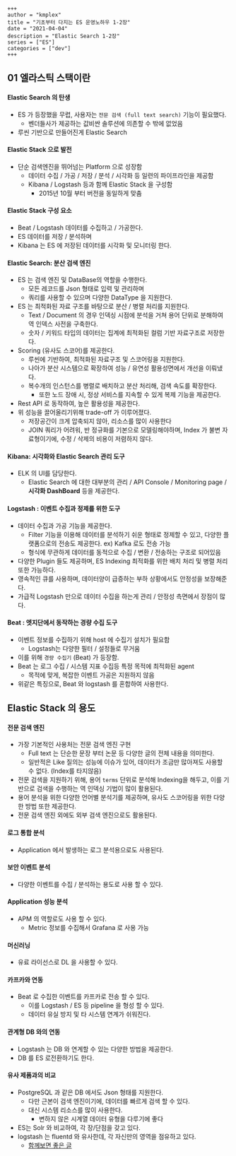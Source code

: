 ```
+++
author = "kmplex"
title = "기초부터 다지는 ES 운영노하우 1-2장"
date = "2021-04-04"
description = "Elastic Search 1-2장"
series = ["ES"]
categories = ["dev"]
+++
```

## 01 엘라스틱 스택이란 

#### Elastic Search 의 탄생 

- ES 가 등장했을 무렵, 사용자는 `전문 검색 (full text search)` 기능이 필요했다.
  - 벤더들사가 제공하는 값비싼 솔루션에 의존할 수 밖에 없었음
- 루씬 기반으로 만들어진게 Elastic Search

#### Elastic Stack 으로 발전

- 단순 검색엔진을 뛰어넘는 Platform 으로 성장함
  - 데이터 수집 / 가공 / 저장 / 분석 / 시각화 등 일련의 파이프라인을 제공함
  - Kibana / Logstash 등과 함께 Elastic Stack 을 구성함
    - 2015년 10월 부터 버전을 동일하게 맞춤 
  

#### Elastic Stack 구성 요소

- Beat / Logstash 데이터를 수집하고 / 가공한다.
- ES 데이터를 저장 / 분석하며 
- Kibana 는 ES 에 저장된 데이터를 시각화 및 모니터링 한다.

#### Elastic Search: 분산 검색 엔진 

- ES 는 검색 엔진 및 DataBase의 역할을 수행한다.
  - 모든 레코드를 Json 형태로 입력 및 관리하며
  - 쿼리를 사용할 수 있으며 다양한 DataType 을 지원한다.
- ES 는 최적화된 자료 구조를 바탕으로 분산 / 병렬 처리를 지원한다.
  - Text / Document 의 경우 인덱싱 시점에 분석을 거쳐 용어 단위로 분해하여 역 인덱스 사전을 구축한다.
  - 숫자 / 키워드 타입의 데이터는 집계에 최적화된 컬럼 기반 자료구조로 저장한다.
- Scoring (유사도 스코어)를 제공한다.
  - 루씬에 기반하여, 최적화된 자료구조 및 스코어링을 지원한다.
  - 나아가 분산 시스템으로 확장하여 성능 / 유연성 활용성면에서 개선을 이뤄냈다.
  - 복수개의 인스턴스를 병렬로 배치하고 분산 처리해, 검색 속도를 확장한다.
    - 또한 노드 장애 시, 정상 서비스를 지속할 수 있게 복제 기능을 제공한다.
- Rest API 로 동작하여, 높은 활용성을 제공한다.
- 위 성능을 끌어올리기위해 trade-off 가 이루어졌다.
  - 저장공간이 크게 압축되지 않아, 리소스를 많이 사용한다
  - JOIN 쿼리가 어려워, 반 정규화를 기본으로 모델링해야하며, Index 가 불변 자료형이기에, 수정 / 삭제의 비용이 저렴하지 않다.


#### Kibana: 시각화와 Elastic Search 관리 도구

- ELK 의 UI를 담당한다.
  - Elastic Search 에 대한 대부분의 관리 / API Console / Monitoring page / **시각화 DashBoard** 등을 제공한다.

#### Logstash : 이벤트 수집과 정제를 위한 도구

- 데이터 수집과 가공 기능을 제공한다.
  - Filter 기능을 이용해 데이터를 분석하기 쉬운 형태로 정제할 수 있고, 다양한 플랫폼으로의 전송도 제공한다. ex) Kafka 로도 전송 가능
  - 형식에 무관하게 데이터를 동적으로 수집 / 변환 / 전송하는 구조로 되어있음
- 다양한 Plugin 들도 제공하며, ES Indexing 최적화를 위한 배치 처리 및 병렬 처리또한 가능하다.
- 영속적인 큐를 사용하며, 데이터양이 급증하는 부하 상황에서도 안정성을 보장해준다.
- 가급적 Logstash 만으로 데이터 수집을 하는게 관리 / 안정성 측면에서 장점이 많다.

#### Beat : 엣지단에서 동작하는 경량 수집 도구

- 이벤트 정보를 수집하기 위해 host 에 수집기 설치가 필요함
  - Logstash는 다양한 필터 / 설정들로 무거움
- 이를 위해 `경량 수집기` (Beat) 가 등장함.
- Beat 는 로그 수집 / 시스템 지표 수집등 특정 목적에 최적화된 agent 
  - 목적에 맞게, 복잡한 이벤트 가공은 지원하지 않음
- 위같은 특징으로, Beat 와 logstash 를 혼합하여 사용한다.


## Elastic Stack 의 용도

#### 전문 검색 엔진 

- 가장 기본적인 사용처는 전문 검색 엔진 구현 
  - Full text 는 단순한 문장 부터 논문 등 다양한 글의 전체 내용을 의미한다.
  - 일반적은 Like 질의는 성능에 이슈가 있어, 데이터가 조금만 많아져도 사용할 수 없다. (Index를 타지않음)
- 전문 검색을 지원하기 위해, 용어 `terms` 단위로 분석해 Indexing을 해두고, 이를 기반으로 검색을 수행하는 역 인덱싱 기법이 많이 활용된다.
- 용어 분석을 위한 다양한 언어별 분석기를 제공하며, 유사도 스코어링을 위한 다양한 방법 또한 제공한다.
- 전문 검색 엔진 외에도 외부 검색 엔진으로도 활용된다.

#### 로그 통합 분석 

- Application 에서 발생하는 로그 분석용으로도 사용된다.
  
#### 보안 이벤트 분석 

- 다양한 이벤트를 수집 / 분석하는 용도로 사용 할 수 있다.
  
#### Application 성능 분석 

- APM 의 역할로도 사용 할 수 있다.
  - Metric 정보를 수집해서 Grafana 로 사용 가능 
  
#### 머신러닝

- 유료 라이선스로 DL 을 사용할 수 있다.

#### 카프카와 연동 

- Beat 로 수집한 이벤트를 카프카로 전송 할 수 있다.
  - 이를 Logstash / ES 등 pipeline 을 형성 할 수 있다.
  - 데이터 유실 방지 및 타 시스템 연계가 쉬워진다.

#### 관계형 DB 와의 연동

- Logstash 는 DB 와 연계할 수 있는 다양한 방법을 제공한다.
- DB 를 ES 로전환하기도 한다.

#### 유사 제품과의 비교

- PostgreSQL 과 같은 DB 에서도 Json 형태를 지원한다.
  - 다만 근본이 검색 엔진이기에, 데이터를 빠르게 검색 할 수 있다.
  - 대신 시스템 리소스를 많이 사용한다.
    - 변하지 않은 시계열 데이터 유형을 다루기에 좋다
- ES는 Solr 와 비교하여, 각 장/단점을 갖고 있다.
- logstash 는 fluentd 와 유사한데, 각 자신만의 영역을 점유하고 있다.
  - [함께보면 좋은 글](https://bcho.tistory.com/1115)
